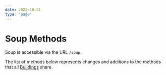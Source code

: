 ```yaml
---
date: 2022-10-31
type: 'page'
---
```


# Soup Methods

Soup is accessible via the URL `/soup`.

The list of methods below represents changes and additions to the methods that all [Buildings](/api/Buildings) share.
